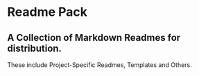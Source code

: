 # Readme Pack
## A Collection of Markdown Readmes for distribution.
These include Project-Specific Readmes, Templates and Others.
